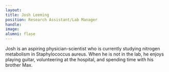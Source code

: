 ```yaml
---
layout: 
title: Josh Leeming
position: Research Assistant/Lab Manager
handle: 
image:
alumni: flase
---
```


Josh is an aspiring physician-scientist who is currently studying nitrogen metabolism in Staphylococcus aureus. When he is not in the lab, he enjoys playing guitar, volunteering at the hospital, and spending time with his brother Max.



